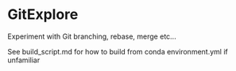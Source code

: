 # GitExplore
Experiment with Git branching, rebase, merge etc...

See build_script.md for how to build from conda environment.yml if unfamiliar
